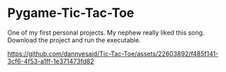 # Pygame-Tic-Tac-Toe

One of my first personal projects. My nephew really liked this song. Download the project and run the executable. 



https://github.com/dannyesaid/Tic-Tac-Toe/assets/22603892/f485f141-3cf6-4f53-a1ff-1e371473fd82


